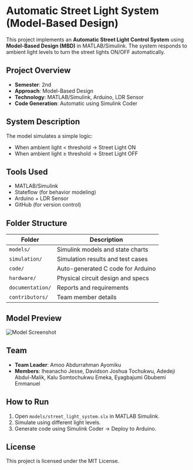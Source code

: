 # Automatic Street Light System (Model-Based Design)

This project implements an **Automatic Street Light Control System** using **Model-Based Design (MBD)** in MATLAB/Simulink. The system responds to ambient light levels to turn the street lights ON/OFF automatically.

## Project Overview
- **Semester**: 2nd
- **Approach**: Model-Based Design
- **Technology**: MATLAB/Simulink, Arduino, LDR Sensor
- **Code Generation**: Automatic using Simulink Coder

## System Description
The model simulates a simple logic:
- When ambient light < threshold → Street Light ON
- When ambient light ≥ threshold → Street Light OFF

## Tools Used
- MATLAB/Simulink
- Stateflow (for behavior modeling)
- Arduino + LDR Sensor
- GitHub (for version control)

## Folder Structure
| Folder | Description |
|--------|-------------|
| `models/` | Simulink models and state charts |
| `simulation/` | Simulation results and test cases |
| `code/` | Auto-generated C code for Arduino |
| `hardware/` | Physical circuit design and specs |
| `documentation/` | Reports and requirements |
| `contributors/` | Team member details |

## Model Preview
![Model Screenshot](models/model_screenshots/model_overview.png)

## Team
- **Team Leader**: Amoo Abdurrahman Ayomiku
- **Members**: Iheanacho Jesse, Davidson Joshua Tochukwu, Adedeji Abdul-Malik, Kalu Somtochukwu Emeka, Eyagbajumi Gbubemi Emmanuel

## How to Run
1. Open `models/street_light_system.slx` in MATLAB Simulink.
2. Simulate using different light levels.
3. Generate code using Simulink Coder → Deploy to Arduino.

## License
This project is licensed under the MIT License.
